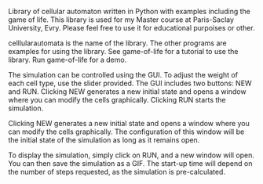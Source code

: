 Library of cellular automaton written in Python with examples including the game of life.
This library is used for my Master course at Paris-Saclay University, Evry.
Please feel free to use it for educational purpoises or other.

celllularautomata is the name of the library. The other programs are examples for using the library.
See game-of-life for a tutorial to use the library. Run game-of-life for a demo.

The simulation can be controlled using the GUI. To adjust the weight of each cell type, use the slider provided.  The GUI includes two buttons: NEW and RUN. Clicking NEW generates a new initial state and opens a window where you can modify the cells graphically. Clicking RUN starts the simulation.

Clicking NEW generates a new initial state and opens a window where you can modify the cells graphically. The configuration of this window will be the initial state of the simulation as long as it remains open.

To display the simulation, simply click on RUN, and a new window will open. You can then save the simulation as a GIF. The start-up time will depend on the number of steps requested, as the simulation is pre-calculated.
